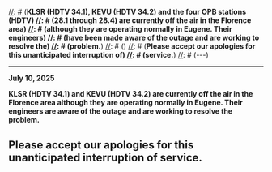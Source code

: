 [//]: # (---)
[//]: # (**December 28, 2021**)
[//]: # ()
[//]: # (**KLSR (HDTV 34.1), KEVU (HDTV 34.2) and the four OPB stations (HDTV)
[//]: # (28.1 through 28.4) are currently off the air in the Florence area)
[//]: # (although they are operating normally in Eugene.  Their engineers)
[//]: # (have been made aware of the outage and are working to resolve the)
[//]: # (problem.**)
[//]: # ()
[//]: # (**Please accept our apologies for this unanticipated interruption of)
[//]: # (service.**)
[//]: # (---)

---
**July 10, 2025**

**KLSR (HDTV 34.1) and KEVU (HDTV 34.2) are currently off the air in the
Florence area although they are operating normally in Eugene.  Their engineers
are aware of the outage and are working to resolve the problem.**

**Please accept our apologies for this unanticipated interruption of service.**
---
